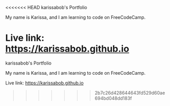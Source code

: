 <<<<<<< HEAD
karissabob's Portfolio

My name is Karissa, and I am learning to code on FreeCodeCamp. 

Live link: https://karissabob.github.io
=======
karissabob's Portfolio

My name is Karissa, and I am learning to code on FreeCodeCamp. 

Live link: https://karissabob.github.io
>>>>>>> 2b7c26d428644643fd529d60ae694bd048dd183f
